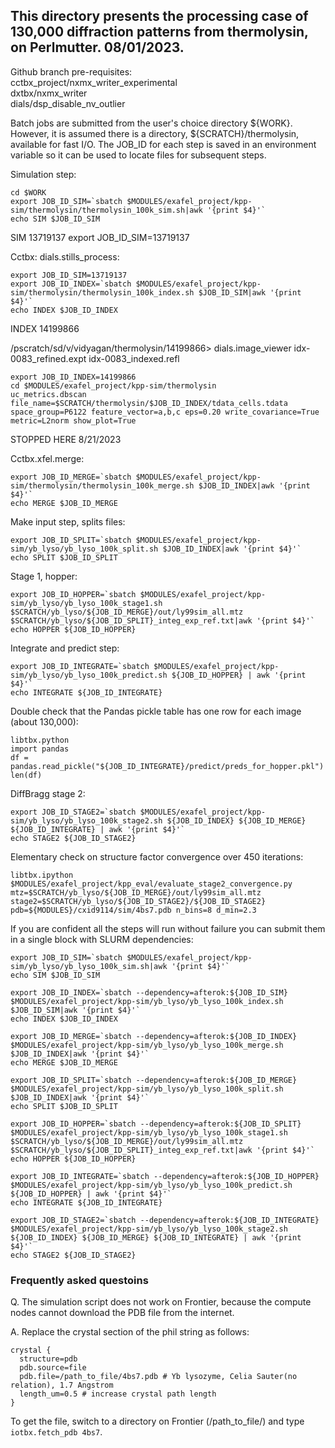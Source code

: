 <h2>This directory presents the processing case of 130,000 diffraction patterns from thermolysin, on Perlmutter. 08/01/2023.</h2>

Github branch pre-requisites:<br>
cctbx_project/nxmx_writer_experimental<br>
dxtbx/nxmx_writer<br>
dials/dsp_disable_nv_outlier

Batch jobs are submitted from the user's choice directory ${WORK}.  However, it is assumed there is a directory, ${SCRATCH}/thermolysin, available for fast I/O.
The JOB_ID for each step is saved in an environment variable so it can be used to locate files for subsequent steps.

Simulation step:

```
cd $WORK
export JOB_ID_SIM=`sbatch $MODULES/exafel_project/kpp-sim/thermolysin/thermolysin_100k_sim.sh|awk '{print $4}'`
echo SIM $JOB_ID_SIM
```
SIM 13719137
export JOB_ID_SIM=13719137

Cctbx: dials.stills_process:
```
export JOB_ID_SIM=13719137
export JOB_ID_INDEX=`sbatch $MODULES/exafel_project/kpp-sim/thermolysin/thermolysin_100k_index.sh $JOB_ID_SIM|awk '{print $4}'`
echo INDEX $JOB_ID_INDEX
```
INDEX 14199866

/pscratch/sd/v/vidyagan/thermolysin/14199866> dials.image_viewer idx-0083_refined.expt idx-0083_indexed.refl

```
export JOB_ID_INDEX=14199866
cd $MODULES/exafel_project/kpp-sim/thermolysin
uc_metrics.dbscan file_name=$SCRATCH/thermolysin/$JOB_ID_INDEX/tdata_cells.tdata space_group=P6122 feature_vector=a,b,c eps=0.20 write_covariance=True metric=L2norm show_plot=True 
```

STOPPED HERE 8/21/2023

Cctbx.xfel.merge:
```
export JOB_ID_MERGE=`sbatch $MODULES/exafel_project/kpp-sim/thermolysin/thermolysin_100k_merge.sh $JOB_ID_INDEX|awk '{print $4}'`
echo MERGE $JOB_ID_MERGE
```

Make input step, splits files:

```
export JOB_ID_SPLIT=`sbatch $MODULES/exafel_project/kpp-sim/yb_lyso/yb_lyso_100k_split.sh $JOB_ID_INDEX|awk '{print $4}'`
echo SPLIT $JOB_ID_SPLIT
```

Stage 1, hopper:

```
export JOB_ID_HOPPER=`sbatch $MODULES/exafel_project/kpp-sim/yb_lyso/yb_lyso_100k_stage1.sh $SCRATCH/yb_lyso/${JOB_ID_MERGE}/out/ly99sim_all.mtz $SCRATCH/yb_lyso/${JOB_ID_SPLIT}_integ_exp_ref.txt|awk '{print $4}'`
echo HOPPER ${JOB_ID_HOPPER}
```

Integrate and predict step:
```
export JOB_ID_INTEGRATE=`sbatch $MODULES/exafel_project/kpp-sim/yb_lyso/yb_lyso_100k_predict.sh ${JOB_ID_HOPPER} | awk '{print $4}'`
echo INTEGRATE ${JOB_ID_INTEGRATE}
```

Double check that the Pandas pickle table has one row for each image (about 130,000):
```
libtbx.python
import pandas
df = pandas.read_pickle("${JOB_ID_INTEGRATE}/predict/preds_for_hopper.pkl")
len(df)
```
DiffBragg stage 2:
```
export JOB_ID_STAGE2=`sbatch $MODULES/exafel_project/kpp-sim/yb_lyso/yb_lyso_100k_stage2.sh ${JOB_ID_INDEX} ${JOB_ID_MERGE} ${JOB_ID_INTEGRATE} | awk '{print $4}'`
echo STAGE2 ${JOB_ID_STAGE2}
```
Elementary check on structure factor convergence over 450 iterations:
```
libtbx.ipython $MODULES/exafel_project/kpp_eval/evaluate_stage2_convergence.py mtz=$SCRATCH/yb_lyso/${JOB_ID_MERGE}/out/ly99sim_all.mtz stage2=$SCRATCH/yb_lyso/${JOB_ID_STAGE2}/${JOB_ID_STAGE2} pdb=${MODULES}/cxid9114/sim/4bs7.pdb n_bins=8 d_min=2.3
```
If you are confident all the steps will run without failure you can submit them in a single
block with SLURM dependencies:
```
export JOB_ID_SIM=`sbatch $MODULES/exafel_project/kpp-sim/yb_lyso/yb_lyso_100k_sim.sh|awk '{print $4}'`
echo SIM $JOB_ID_SIM

export JOB_ID_INDEX=`sbatch --dependency=afterok:${JOB_ID_SIM} $MODULES/exafel_project/kpp-sim/yb_lyso/yb_lyso_100k_index.sh $JOB_ID_SIM|awk '{print $4}'`
echo INDEX $JOB_ID_INDEX

export JOB_ID_MERGE=`sbatch --dependency=afterok:${JOB_ID_INDEX} $MODULES/exafel_project/kpp-sim/yb_lyso/yb_lyso_100k_merge.sh $JOB_ID_INDEX|awk '{print $4}'`
echo MERGE $JOB_ID_MERGE

export JOB_ID_SPLIT=`sbatch --dependency=afterok:${JOB_ID_MERGE} $MODULES/exafel_project/kpp-sim/yb_lyso/yb_lyso_100k_split.sh $JOB_ID_INDEX|awk '{print $4}'`
echo SPLIT $JOB_ID_SPLIT

export JOB_ID_HOPPER=`sbatch --dependency=afterok:${JOB_ID_SPLIT} $MODULES/exafel_project/kpp-sim/yb_lyso/yb_lyso_100k_stage1.sh $SCRATCH/yb_lyso/${JOB_ID_MERGE}/out/ly99sim_all.mtz $SCRATCH/yb_lyso/${JOB_ID_SPLIT}_integ_exp_ref.txt|awk '{print $4}'`
echo HOPPER ${JOB_ID_HOPPER}

export JOB_ID_INTEGRATE=`sbatch --dependency=afterok:${JOB_ID_HOPPER} $MODULES/exafel_project/kpp-sim/yb_lyso/yb_lyso_100k_predict.sh ${JOB_ID_HOPPER} | awk '{print $4}'`
echo INTEGRATE ${JOB_ID_INTEGRATE}

export JOB_ID_STAGE2=`sbatch --dependency=afterok:${JOB_ID_INTEGRATE} $MODULES/exafel_project/kpp-sim/yb_lyso/yb_lyso_100k_stage2.sh ${JOB_ID_INDEX} ${JOB_ID_MERGE} ${JOB_ID_INTEGRATE} | awk '{print $4}'`
echo STAGE2 ${JOB_ID_STAGE2}

```
<h3>Frequently asked questoins</h3>
Q. The simulation script does not work on Frontier, because the compute nodes cannot download the PDB file from the internet.

A. Replace the crystal section of the phil string as follows:

```
crystal {
  structure=pdb
  pdb.source=file
  pdb.file=/path_to_file/4bs7.pdb # Yb lysozyme, Celia Sauter(no relation), 1.7 Angstrom
  length_um=0.5 # increase crystal path length
}
```
To get the file, switch to a directory on Frontier (/path_to_file/) and type ```iotbx.fetch_pdb 4bs7```.
